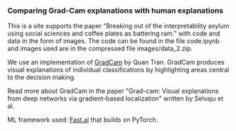 ### Comparing Grad-Cam explanations with human explanations 

This is a site supports the paper "Breaking out of the interpretability asylum using social sciences and coffee plates as battering ram." with code and data in the form of images. The code can be found in the file code.ipynb and images used are in the compressed file images/data_2.zip.

We use an implementation of [GradCam](https://github.com/anhquan0412/animation-classification) by Quan Tran. GradCam produces visual explanations of individual classifications by highlighting areas central to the decision making. 

Read more about GradCam in the paper "Grad-cam: Visual explanations from deep networks via gradient-based localization" written by Selvaju et al.

ML framework used: [Fast.ai](fast.ai) that builds on PyTorch. 
